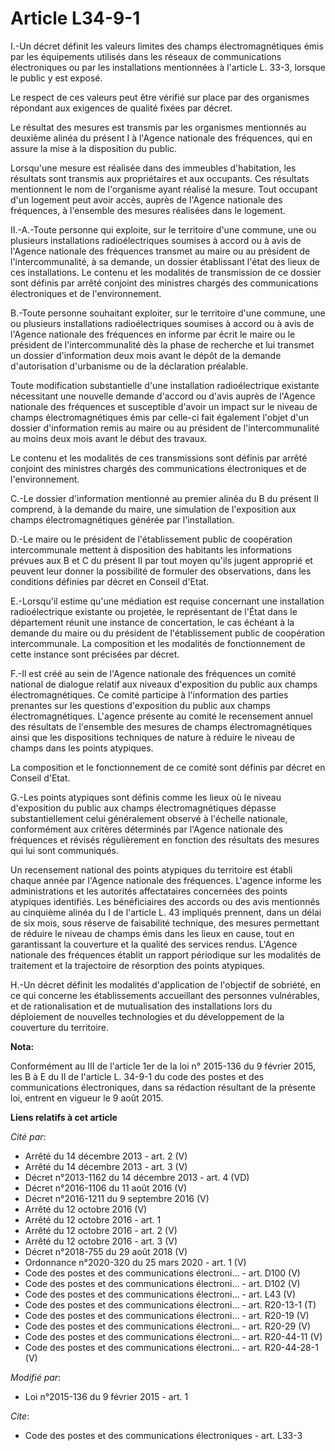 # Article L34-9-1

I.-Un décret définit les valeurs limites des champs électromagnétiques émis par les équipements utilisés dans les réseaux de
communications électroniques ou par les installations mentionnées à l'article L. 33-3, lorsque le public y est exposé. 

Le respect de ces valeurs peut être vérifié sur place par des organismes répondant aux exigences de qualité fixées par
décret. 

Le résultat des mesures est transmis par les organismes mentionnés au deuxième alinéa du présent I à l'Agence nationale des
fréquences, qui en assure la mise à la disposition du public. 

Lorsqu'une mesure est réalisée dans des immeubles d'habitation, les résultats sont transmis aux propriétaires et aux
occupants. Ces résultats mentionnent le nom de l'organisme ayant réalisé la mesure. Tout occupant d'un logement peut avoir
accès, auprès de l'Agence nationale des fréquences, à l'ensemble des mesures réalisées dans le logement. 

II.-A.-Toute personne qui exploite, sur le territoire d'une commune, une ou plusieurs installations radioélectriques soumises
à accord ou à avis de l'Agence nationale des fréquences transmet au maire ou au président de l'intercommunalité, à sa
demande, un dossier établissant l'état des lieux de ces installations. Le contenu et les modalités de transmission de ce
dossier sont définis par arrêté conjoint des ministres chargés des communications électroniques et de l'environnement. 

B.-Toute personne souhaitant exploiter, sur le territoire d'une commune, une ou plusieurs installations radioélectriques
soumises à accord ou à avis de l'Agence nationale des fréquences en informe par écrit le maire ou le président de
l'intercommunalité dès la phase de recherche et lui transmet un dossier d'information deux mois avant le dépôt de la demande
d'autorisation d'urbanisme ou de la déclaration préalable. 

Toute modification substantielle d'une installation radioélectrique existante nécessitant une nouvelle demande d'accord ou
d'avis auprès de l'Agence nationale des fréquences et susceptible d'avoir un impact sur le niveau de champs
électromagnétiques émis par celle-ci fait également l'objet d'un dossier d'information remis au maire ou au président de
l'intercommunalité au moins deux mois avant le début des travaux. 

Le contenu et les modalités de ces transmissions sont définis par arrêté conjoint des ministres chargés des communications
électroniques et de l'environnement. 

C.-Le dossier d'information mentionné au premier alinéa du B du présent II comprend, à la demande du maire, une simulation de
l'exposition aux champs électromagnétiques générée par l'installation. 

D.-Le maire ou le président de l'établissement public de coopération intercommunale mettent à disposition des habitants les
informations prévues aux B et C du présent II par tout moyen qu'ils jugent approprié et peuvent leur donner la possibilité de
formuler des observations, dans les conditions définies par décret en Conseil d'Etat. 

E.-Lorsqu'il estime qu'une médiation est requise concernant une installation radioélectrique existante ou projetée, le
représentant de l'État dans le département réunit une instance de concertation, le cas échéant à la demande du maire ou du
président de l'établissement public de coopération intercommunale. La composition et les modalités de fonctionnement de cette
instance sont précisées par décret. 

F.-Il est créé au sein de l'Agence nationale des fréquences un comité national de dialogue relatif aux niveaux d'exposition
du public aux champs électromagnétiques. Ce comité participe à l'information des parties prenantes sur les questions
d'exposition du public aux champs électromagnétiques. L'agence présente au comité le recensement annuel des résultats de
l'ensemble des mesures de champs électromagnétiques ainsi que les dispositions techniques de nature à réduire le niveau de
champs dans les points atypiques. 

La composition et le fonctionnement de ce comité sont définis par décret en Conseil d'Etat. 

G.-Les points atypiques sont définis comme les lieux où le niveau d'exposition du public aux champs électromagnétiques
dépasse substantiellement celui généralement observé à l'échelle nationale, conformément aux critères déterminés par l'Agence
nationale des fréquences et révisés régulièrement en fonction des résultats des mesures qui lui sont communiqués. 

Un recensement national des points atypiques du territoire est établi chaque année par l'Agence nationale des fréquences.
L'agence informe les administrations et les autorités affectataires concernées des points atypiques identifiés. Les
bénéficiaires des accords ou des avis mentionnés au cinquième alinéa du I de l'article L. 43 impliqués prennent, dans un
délai de six mois, sous réserve de faisabilité technique, des mesures permettant de réduire le niveau de champs émis dans les
lieux en cause, tout en garantissant la couverture et la qualité des services rendus. L'Agence nationale des fréquences
établit un rapport périodique sur les modalités de traitement et la trajectoire de résorption des points atypiques. 

H.-Un décret définit les modalités d'application de l'objectif de sobriété, en ce qui concerne les établissements accueillant
des personnes vulnérables, et de rationalisation et de mutualisation des installations lors du déploiement de nouvelles
technologies et du développement de la couverture du territoire.

**Nota:**

Conformément au III de l'article 1er de la loi n° 2015-136 du 9 février 2015, les B à E du II de l'article L. 34-9-1 du code
des postes et des communications électroniques, dans sa rédaction résultant de la présente loi, entrent en vigueur le 9 août
2015.

**Liens relatifs à cet article**

_Cité par_:

  - Arrêté du 14 décembre 2013 - art. 2 (V)
  - Arrêté du 14 décembre 2013 - art. 3 (V)
  - Décret n°2013-1162 du 14 décembre 2013 - art. 4 (VD)
  - Décret n°2016-1106 du 11 août 2016 (V)
  - Décret n°2016-1211 du 9 septembre 2016 (V)
  - Arrêté du 12 octobre 2016 (V)
  - Arrêté du 12 octobre 2016 - art. 1
  - Arrêté du 12 octobre 2016 - art. 2 (V)
  - Arrêté du 12 octobre 2016 - art. 3 (V)
  - Décret n°2018-755 du 29 août 2018 (V)
  - Ordonnance n°2020-320 du 25 mars 2020 - art. 1 (V)
  - Code des postes et des communications électroni... - art. D100 (V)
  - Code des postes et des communications électroni... - art. D102 (V)
  - Code des postes et des communications électroni... - art. L43 (V)
  - Code des postes et des communications électroni... - art. R20-13-1 (T)
  - Code des postes et des communications électroni... - art. R20-19 (V)
  - Code des postes et des communications électroni... - art. R20-29 (V)
  - Code des postes et des communications électroni... - art. R20-44-11 (V)
  - Code des postes et des communications électroni... - art. R20-44-28-1 (V)

_Modifié par_:

  - Loi n°2015-136 du 9 février 2015 - art. 1

_Cite_:

  - Code des postes et des communications électroniques - art. L33-3
